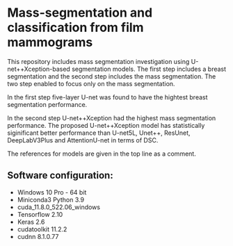 # Mass-segmentation and classification from film mammograms

This repository includes mass segmentation investigation using U-net++Xception-based segmentation models. The first step includes a breast segmentation and the second step includes the mass segmentation. The two step enabled to focus only on the mass segmentation.

In the first step five-layer U-net was found to have the hightest breast segmentation performance.

In the second step U-net++Xception had the highest mass segmentation performance. The proposed U-net++Xception model has statistically siginificant better performance than U-net5L, Unet++, ResUnet, DeepLabV3Plus and AttentionU-net in terms of DSC. 

The references for models are given in the top line as a comment.

## Software configuration:
* Windows 10 Pro - 64 bit
* Miniconda3 Python 3.9
* cuda_11.8.0_522.06_windows
* Tensorflow 2.10
* Keras 2.6
* cudatoolkit 11.2.2
* cudnn 8.1.0.77
